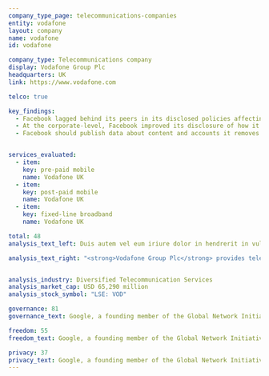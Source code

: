 ```yaml
---
company_type_page: telecommunications-companies
entity: vodafone
layout: company
name: vodafone
id: vodafone

company_type: Telecommunications company
display: Vodafone Group Plc
headquarters: UK
link: https://www.vodafone.com

telco: true

key_findings:
  - Facebook lagged behind its peers in its disclosed policies affecting users’ freedom of expression and privacy.
  - At the corporate-level, Facebook improved its disclosure of how it implements  commitments to freedom of expression and privacy since the company was evaluated by this Index in 2015.
  - Facebook should publish data about content and accounts it removes for violations of its rules, improve its transparency reporting on private third party requests for content removals, and improve disclosures about the handling of user information.


services_evaluated:
  - item:
    key: pre-paid mobile
    name: Vodafone UK
  - item:
    key: post-paid mobile
    name: Vodafone UK
  - item:
    key: fixed-line broadband
    name: Vodafone UK

total: 48
analysis_text_left: Duis autem vel eum iriure dolor in hendrerit in vulputate velit esse molestie consequat, vel illum dolore eu feugiat nulla facilisis at vero eros et accumsan et iusto odio dignissim qui blandit praesent luptatum zzril delenit augue duis dolore te feugait nulla facilisi. Lorem ipsum dolor sit amet, consectetuer adipiscing elit, sed diam nonummy nibh euismod tincidunt ut laoreet dolore magna aliquam erat volutpat.

analysis_text_right: "<strong>Vodafone Group Plc</strong> provides telecommunications services in Europe, Asia, Middle East, and Africa. The company serves 462 million mobile, 13.4 million fixed broadband, and 9.5 million TV customers."


analysis_industry: Diversified Telecommunication Services
analysis_market_cap: USD 65,290 million
analysis_stock_symbol: "LSE: VOD"

governance: 81
governance_text: Google, a founding member of the Global Network Initiative (GNI), earned the highest overall score in the Index. However there is much room for improvement.

freedom: 55
freedom_text: Google, a founding member of the Global Network Initiative (GNI), earned the highest overall score in the Index. However there is much room for improvement.

privacy: 37
privacy_text: Google, a founding member of the Global Network Initiative (GNI), earned the highest overall score in the Index. However there is much room for improvement.
---
```

